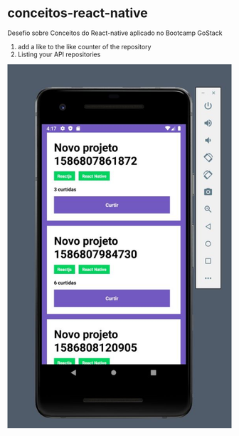 # conceitos-react-native
Desefio sobre Conceitos do React-native aplicado no Bootcamp GoStack

 1. add a like to the like counter of the repository
 2. Listing your API repositories

![](1.JPG)
